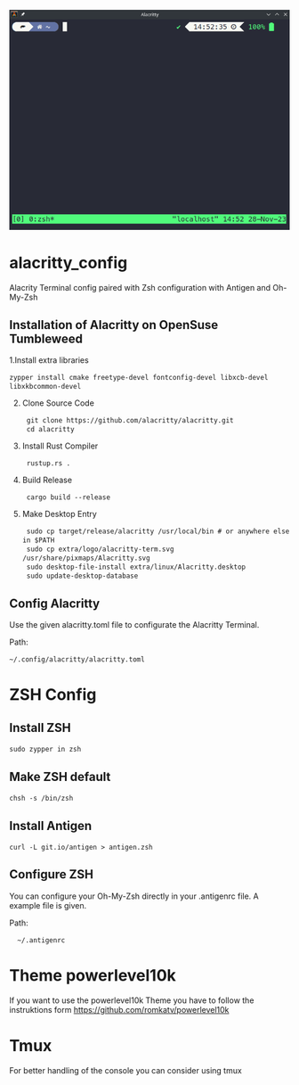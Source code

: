 ![alt text](https://github.com/Annamorphismus/alacritty_config/blob/main/alacritty_terminal.png)
# alacritty_config
Alacrity Terminal config paired with Zsh configuration with Antigen and Oh-My-Zsh


## Installation of Alacritty on OpenSuse Tumbleweed

1.Install extra libraries

    zypper install cmake freetype-devel fontconfig-devel libxcb-devel libxkbcommon-devel


2. Clone Source Code

        git clone https://github.com/alacritty/alacritty.git
        cd alacritty

5. Install Rust Compiler

        rustup.rs .

6. Build Release

        cargo build --release

8. Make Desktop Entry

        sudo cp target/release/alacritty /usr/local/bin # or anywhere else in $PATH
        sudo cp extra/logo/alacritty-term.svg /usr/share/pixmaps/Alacritty.svg
        sudo desktop-file-install extra/linux/Alacritty.desktop
        sudo update-desktop-database

## Config Alacritty
  Use the given alacritty.toml file to configurate the Alacritty Terminal.
  
  Path:
  
    ~/.config/alacritty/alacritty.toml


# ZSH Config 

## Install ZSH 

    sudo zypper in zsh 

## Make ZSH default

    chsh -s /bin/zsh

## Install Antigen

    curl -L git.io/antigen > antigen.zsh

## Configure ZSH 

You can configure your Oh-My-Zsh directly in your .antigenrc file. A example file is given.

Path:

      ~/.antigenrc


# Theme powerlevel10k
If you want to use the powerlevel10k Theme you have to follow the instruktions form https://github.com/romkatv/powerlevel10k

# Tmux
For better handling of the console you can consider using tmux 

